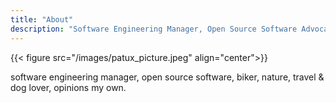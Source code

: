 ```yaml
---
title: "About"
description: "Software Engineering Manager, Open Source Software Advocate, biker, nature, travel & dog lover. Opinions are my own."
---
```

{{< figure src="/images/patux_picture.jpeg" align="center">}}

software engineering manager, open source software, biker, nature, travel & dog lover, opinions my own.

